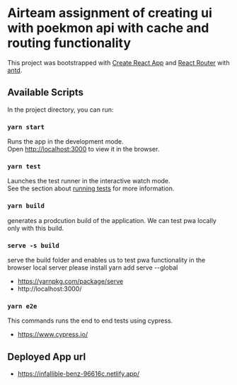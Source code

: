 # Airteam assignment of creating ui with poekmon api with cache and routing functionality

This project was bootstrapped with [Create React App](https://github.com/facebook/create-react-app) and [React Router](https://v6.reactrouter.com/web/guides/quick-start) with [antd](https://ant.design/docs/react).

## Available Scripts

In the project directory, you can run:

### `yarn start`

Runs the app in the development mode.\
Open [http://localhost:3000](http://localhost:3000) to view it in the browser.

### `yarn test`

Launches the test runner in the interactive watch mode.\
See the section about [running tests](https://facebook.github.io/create-react-app/docs/running-tests) for more information.

### `yarn build`

generates a prodcution build of the application.
We can test pwa locally only with this build.

### `serve -s build`

serve the build folder and enables us to test pwa functionality in the browser local server
please install yarn add serve --global

- https://yarnpkg.com/package/serve
- http://localhost:3000/

### `yarn e2e`

This commands runs the end to end tests using cypress.

- https://www.cypress.io/

## Deployed App url

- https://infallible-benz-96616c.netlify.app/
